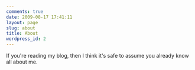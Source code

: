 ```yaml
---
comments: true
date: 2009-08-17 17:41:11
layout: page
slug: about
title: About
wordpress_id: 2
---
```


If you're reading my blog, then I think it's safe to assume you already know all about me.
